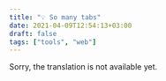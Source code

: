 ```yaml
---
title: "💡 So many tabs"
date: 2021-04-09T12:54:13+03:00
draft: false
tags: ["tools", "web"]
---
```


​​Sorry, the translation is not available yet.
